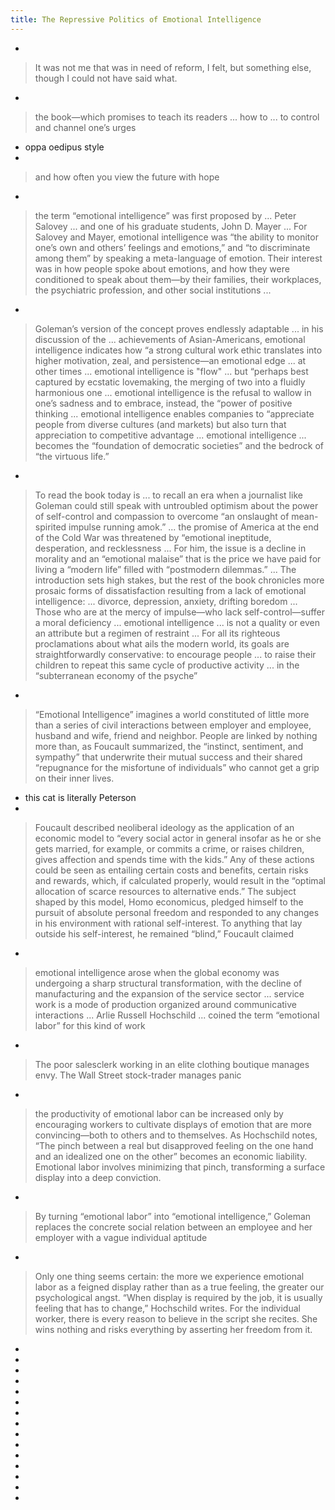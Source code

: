 ```yaml
---
title: The Repressive Politics of Emotional Intelligence
---
```


-
> It was not me that was in need of reform, I felt, but something else, though I could not have said what.
-
> the book—which promises to teach its readers ... how to ... to control and channel one’s urges
  - oppa oedipus style
-
> and how often you view the future with hope
- 
> the term “emotional intelligence” was first proposed by ... Peter Salovey ... and one of his graduate students, John D. Mayer ... For Salovey and Mayer, emotional intelligence was “the ability to monitor one’s own and others’ feelings and emotions,” and “to discriminate among them” by speaking a meta-language of emotion. Their interest was in how people spoke about emotions, and how they were conditioned to speak about them—by their families, their workplaces, the psychiatric profession, and other social institutions ...
  - 
> Goleman’s version of the concept proves endlessly adaptable ... in his discussion of the ... achievements of Asian-Americans, emotional intelligence indicates how “a strong cultural work ethic translates into higher motivation, zeal, and persistence—an emotional edge ... at other times ... emotional intelligence is "flow" ... but “perhaps best captured by ecstatic lovemaking, the merging of two into a fluidly harmonious one ... emotional intelligence is the refusal to wallow in one’s sadness and to embrace, instead, the “power of positive thinking ... emotional intelligence enables companies to “appreciate people from diverse cultures (and markets) but also turn that appreciation to competitive advantage ... emotional intelligence ... becomes the “foundation of democratic societies” and the bedrock of “the virtuous life.”
-
> To read the book today is ... to recall an era when a journalist like Goleman could still speak with untroubled optimism about the power of self-control and compassion to overcome “an onslaught of mean-spirited impulse running amok.” ... the promise of America at the end of the Cold War was threatened by “emotional ineptitude, desperation, and recklessness ... For him, the issue is a decline in morality and an “emotional malaise” that is the price we have paid for living a “modern life” filled with “postmodern dilemmas.” ... The introduction sets high stakes, but the rest of the book chronicles more prosaic forms of dissatisfaction resulting from a lack of emotional intelligence: ... divorce, depression, anxiety, drifting boredom ... Those who are at the mercy of impulse—who lack self-control—suffer a moral deficiency ... emotional intelligence ... is not a quality or even an attribute but a regimen of restraint ... For all its righteous proclamations about what ails the modern world, its goals are straightforwardly conservative: to encourage people ... to raise their children to repeat this same cycle of productive activity ... in the “subterranean economy of the psyche”
  - 
> “Emotional Intelligence” imagines a world constituted of little more than a series of civil interactions between employer and employee, husband and wife, friend and neighbor. People are linked by nothing more than, as Foucault summarized, the “instinct, sentiment, and sympathy” that underwrite their mutual success and their shared “repugnance for the misfortune of individuals” who cannot get a grip on their inner lives.
- this cat is literally Peterson
- 
> Foucault described neoliberal ideology as the application of an economic model to “every social actor in general insofar as he or she gets married, for example, or commits a crime, or raises children, gives affection and spends time with the kids.” Any of these actions could be seen as entailing certain costs and benefits, certain risks and rewards, which, if calculated properly, would result in the “optimal allocation of scarce resources to alternative ends.” The subject shaped by this model, Homo economicus, pledged himself to the pursuit of absolute personal freedom and responded to any changes in his environment with rational self-interest. To anything that lay outside his self-interest, he remained “blind,” Foucault claimed
-
> emotional intelligence arose when the global economy was undergoing a sharp structural transformation, with the decline of manufacturing and the expansion of the service sector ... service work is a mode of production organized around communicative interactions ... Arlie Russell Hochschild ... coined the term “emotional labor” for this kind of work
  -
> The poor salesclerk working in an elite clothing boutique manages envy. The Wall Street stock-trader manages panic
  -
> the productivity of emotional labor can be increased only by encouraging workers to cultivate displays of emotion that are more convincing—both to others and to themselves. As Hochschild notes, “The pinch between a real but disapproved feeling on the one hand and an idealized one on the other” becomes an economic liability. Emotional labor involves minimizing that pinch, transforming a surface display into a deep conviction.
  -
> By turning “emotional labor” into “emotional intelligence,” Goleman replaces the concrete social relation between an employee and her employer with a vague individual aptitude
- 
> Only one thing seems certain: the more we experience emotional labor as a feigned display rather than as a true feeling, the greater our psychological angst. “When display is required by the job, it is usually feeling that has to change,” Hochschild writes. For the individual worker, there is every reason to believe in the script she recites. She wins nothing and risks everything by asserting her freedom from it.
-
-
-
-
-
-
-
-
-
-
-
-
-
-
-

